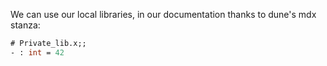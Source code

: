We can use our local libraries, in our documentation thanks to dune's mdx stanza:

```ocaml
# Private_lib.x;;
- : int = 42
```
